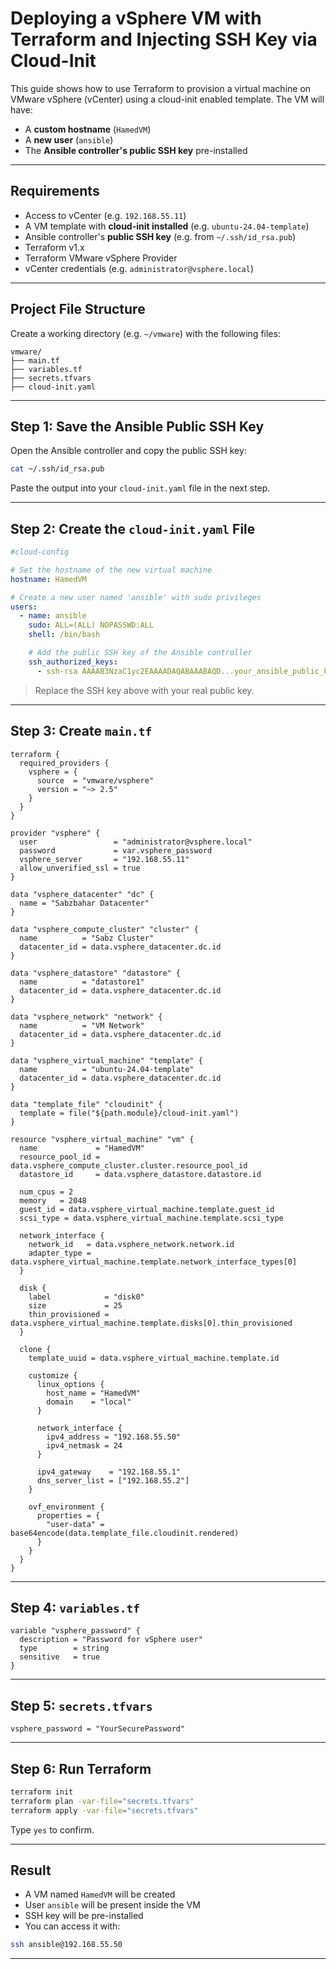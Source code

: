 #  Deploying a vSphere VM with Terraform and Injecting SSH Key via Cloud-Init

This guide shows how to use Terraform to provision a virtual machine on VMware vSphere (vCenter) using a cloud-init enabled template. The VM will have:
- A **custom hostname** (`HamedVM`)
- A **new user** (`ansible`)
- The **Ansible controller's public SSH key** pre-installed

---

##  Requirements

- Access to vCenter (e.g. `192.168.55.11`)  
- A VM template with **cloud-init installed** (e.g. `ubuntu-24.04-template`)  
- Ansible controller's **public SSH key** (e.g. from `~/.ssh/id_rsa.pub`)  
- Terraform v1.x  
- Terraform VMware vSphere Provider  
- vCenter credentials (e.g. `administrator@vsphere.local`)  

---

##  Project File Structure

Create a working directory (e.g. `~/vmware`) with the following files:

```
vmware/
├── main.tf
├── variables.tf
├── secrets.tfvars
├── cloud-init.yaml
```

---

##  Step 1: Save the Ansible Public SSH Key

Open the Ansible controller and copy the public SSH key:

```bash
cat ~/.ssh/id_rsa.pub
```

Paste the output into your `cloud-init.yaml` file in the next step.

---

##  Step 2: Create the `cloud-init.yaml` File

```yaml
#cloud-config

# Set the hostname of the new virtual machine
hostname: HamedVM

# Create a new user named 'ansible' with sudo privileges
users:
  - name: ansible
    sudo: ALL=(ALL) NOPASSWD:ALL
    shell: /bin/bash

    # Add the public SSH key of the Ansible controller
    ssh_authorized_keys:
      - ssh-rsa AAAAB3NzaC1yc2EAAAADAQABAAABAQD...your_ansible_public_key_here
```

>  Replace the SSH key above with your real public key.

---

##  Step 3: Create `main.tf`

```hcl
terraform {
  required_providers {
    vsphere = {
      source  = "vmware/vsphere"
      version = "~> 2.5"
    }
  }
}

provider "vsphere" {
  user                 = "administrator@vsphere.local"
  password             = var.vsphere_password
  vsphere_server       = "192.168.55.11"
  allow_unverified_ssl = true
}

data "vsphere_datacenter" "dc" {
  name = "Sabzbahar Datacenter"
}

data "vsphere_compute_cluster" "cluster" {
  name          = "Sabz Cluster"
  datacenter_id = data.vsphere_datacenter.dc.id
}

data "vsphere_datastore" "datastore" {
  name          = "datastore1"
  datacenter_id = data.vsphere_datacenter.dc.id
}

data "vsphere_network" "network" {
  name          = "VM Network"
  datacenter_id = data.vsphere_datacenter.dc.id
}

data "vsphere_virtual_machine" "template" {
  name          = "ubuntu-24.04-template"
  datacenter_id = data.vsphere_datacenter.dc.id
}

data "template_file" "cloudinit" {
  template = file("${path.module}/cloud-init.yaml")
}

resource "vsphere_virtual_machine" "vm" {
  name             = "HamedVM"
  resource_pool_id = data.vsphere_compute_cluster.cluster.resource_pool_id
  datastore_id     = data.vsphere_datastore.datastore.id

  num_cpus = 2
  memory   = 2048
  guest_id = data.vsphere_virtual_machine.template.guest_id
  scsi_type = data.vsphere_virtual_machine.template.scsi_type

  network_interface {
    network_id   = data.vsphere_network.network.id
    adapter_type = data.vsphere_virtual_machine.template.network_interface_types[0]
  }

  disk {
    label            = "disk0"
    size             = 25
    thin_provisioned = data.vsphere_virtual_machine.template.disks[0].thin_provisioned
  }

  clone {
    template_uuid = data.vsphere_virtual_machine.template.id

    customize {
      linux_options {
        host_name = "HamedVM"
        domain    = "local"
      }

      network_interface {
        ipv4_address = "192.168.55.50"
        ipv4_netmask = 24
      }

      ipv4_gateway    = "192.168.55.1"
      dns_server_list = ["192.168.55.2"]
    }

    ovf_environment {
      properties = {
        "user-data" = base64encode(data.template_file.cloudinit.rendered)
      }
    }
  }
}
```

---

##  Step 4: `variables.tf`

```hcl
variable "vsphere_password" {
  description = "Password for vSphere user"
  type        = string
  sensitive   = true
}
```

---

##  Step 5: `secrets.tfvars`

```hcl
vsphere_password = "YourSecurePassword"
```

---

##  Step 6: Run Terraform

```bash
terraform init
terraform plan -var-file="secrets.tfvars"
terraform apply -var-file="secrets.tfvars"
```

Type `yes` to confirm.

---

##  Result

- A VM named `HamedVM` will be created
- User `ansible` will be present inside the VM
- SSH key will be pre-installed
- You can access it with:

```bash
ssh ansible@192.168.55.50
```

---
